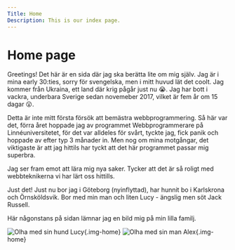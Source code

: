 ```yaml
---
Title: Home
Description: This is our index page.
---
```


Home page
==========================

Greetings! Det här är en sida där jag ska berätta lite om mig själv. Jag är i mina early 30:ties, sorry för svengelska, men i mitt huvud lät det coolt. Jag kommer från Ukraina, ett land där krig pågår just nu 😭. Jag har bott i vackra, underbara Sverige sedan novemeber 2017, vilket är fem år om 15 dagar 😮.

Detta är inte mitt första försök att bemästra webbprogrammering. Så här var det, förra året hoppade jag av programmet Webbprogrammerare på Linnéuniversitetet, för det var alldeles för svårt, tyckte jag, fick panik och hoppade av efter typ 3 månader in. Men nog om mina motgångar, det viktigaste är att jag hittils har tyckt att det här programmet passar mig superbra.

Jag ser fram emot att lära mig nya saker. Tycker att det är så roligt med webbteknikerna vi har lärt oss hittills.

Just det! Just nu bor jag i Göteborg (nyinflyttad), har hunnit bo i Karlskrona och Örnsköldsvik. Bor med min man och liten Lucy - ängslig men söt Jack Russell.

Här någonstans på sidan lämnar jag en bild mig på min lilla familj.

![Olha med sin hund Lucy](%assets_url%/img/olha_vs_lucy.jpg){.img-home}
![Olha med sin man Alex](%assets_url%/img/alex_v_olha.jpg){.img-home}